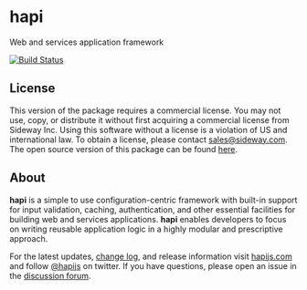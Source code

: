 # hapi

Web and services application framework

[![Build Status](https://travis-ci.org/hapijs/hapi.svg?branch=v16-commercial)](https://travis-ci.org/hapijs/hapi)

## License

This version of the package requires a commercial license. You may not use, copy, or distribute it without first acquiring a commercial license from Sideway Inc. Using this software without a license is a violation of US and international law. To obtain a license, please contact [sales@sideway.com](mailto:sales@sideway.com). The open source version of this package can be found [here](https://github.com/hapijs/hapi).

## About

**hapi** is a simple to use configuration-centric framework with built-in support for input validation, caching,
authentication, and other essential facilities for building web and services applications. **hapi** enables
developers to focus on writing reusable application logic in a highly modular and prescriptive approach. 

For the latest updates, [change log](http://hapijs.com/updates), and release information visit
[hapijs.com](http://hapijs.com) and follow [@hapijs](https://twitter.com/hapijs) on twitter. If you
have questions, please open an issue in the [discussion forum](https://github.com/hapijs/discuss).
